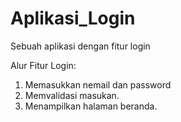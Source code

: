 # Aplikasi_Login
Sebuah aplikasi dengan fitur login

Alur Fitur Login:
1. Memasukkan nemail dan password
2. Memvalidasi masukan.
3. Menampilkan halaman beranda.
